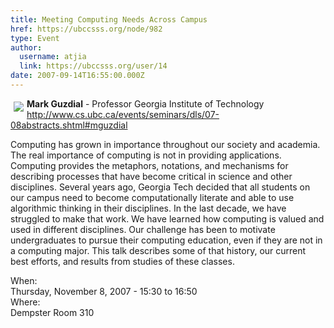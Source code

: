```yaml
---
title: Meeting Computing Needs Across Campus 
href: https://ubccsss.org/node/982
type: Event
author:
  username: atjia
  link: https://ubccsss.org/user/14
date: 2007-09-14T16:55:00.000Z
---
```


<div class="field field-name-body field-type-text-with-summary field-label-hidden"><div class="field-items"><div class="field-item even"><p><img src="http://www.cs.ubc.ca/events/seminars/dls/07-08images/mguzdial.jpg" vspace="5" hspace="5" align="left"><strong>Mark Guzdial</strong> - Professor Georgia Institute of Technology<br>
<a href="http://www.cs.ubc.ca/events/seminars/dls/07-08abstracts.shtml#mguzdial">http://www.cs.ubc.ca/events/seminars/dls/07-08abstracts.shtml#mguzdial</a></p>
<p>Computing has grown in importance throughout our society and academia. The real importance of computing is not in providing applications. Computing provides the metaphors, notations, and mechanisms for describing processes that have become critical in science and other disciplines. Several years ago, Georgia Tech decided that all students on our campus need to become computationally literate and able to use algorithmic thinking in their disciplines. In the last decade, we have struggled to make that work. We have learned how computing is valued and used in different disciplines. Our challenge has been to motivate undergraduates to pursue their computing education, even if they are not in a computing major. This talk describes some of that history, our current best efforts, and results from studies of these classes.</p>
<!--break--></div></div></div><div class="field field-name-field-dates field-type-datetime field-label-above"><div class="field-label">When:&#xA0;</div><div class="field-items"><div class="field-item even"><span class="date-display-single">Thursday, November 8, 2007 - <span class="date-display-range"><span class="date-display-start">15:30</span> to <span class="date-display-end">16:50</span></span></span></div></div></div><div class="field field-name-field-location field-type-text field-label-above"><div class="field-label">Where:&#xA0;</div><div class="field-items"><div class="field-item even">Dempster Room 310</div></div></div>    <footer>
          </footer>